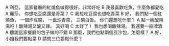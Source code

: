 A 利亞， 這家餐廳的紅燒魚做得很好，非常好吃
B 我最喜歡吃魚，什麼魚都愛吃
A 麗莎， 你想吃豆腐還是青菜？
C 我想吃豆腐也想吃青菜
B 好， 我們點一個紅燒魚， 一個炸豆腐， 一盘炒青菜， 三碗白饭。 你们還想吃什麼？
A 點一碗酸辣湯吧！酸辣湯又酸又辣。 真好喝
C 太好了！ 我也想喝酸辣湯。 我還要一瓶啤酒
A 聽說這家餐廳的包子做的不錯
B 那麼，我們也點兩個豆沙包，怎麼樣？
A 好，小姐我們要點菜
D 請問三位要點什麼？